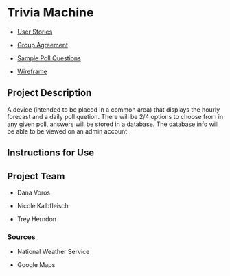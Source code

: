 # Trivia Machine

* [User Stories](planning/userStories.md)

* [Group Agreement](groupAgreement.md)

* [Sample Poll Questions](planning/pollQuestions.md)

* [Wireframe](planning/wireframe.md)

## Project Description

A device (intended to be placed in a common area) that displays the hourly forecast and a daily poll quetion. There will be 2/4 options to choose from in any given poll, answers will be stored in a database. The database info will be able to be viewed on an admin account.

## Instructions for Use

## Project Team

* Dana Voros

* Nicole Kalbfleisch

* Trey Herndon

### Sources

* National Weather Service

* Google Maps
